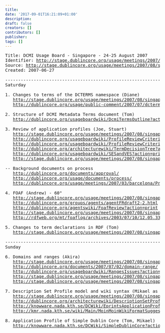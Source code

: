 ```yaml
---
title: 
date: '2017-09-01T16:21:09+01:00'
description: 
draft: false
creators: []
contributors: []
publisher: 
tags: []
---
```


<pre>
Title: DCMI Usage Board - Singapore - 24-25 August 2007
Identifier: <a href="http://stage.dublincore.org/usage/meetings/2007/08/singapore/.html/">http://stage.dublincore.org/usage/meetings/2007/08/singapore/</a> index.html
Source: <a href="http://stage.dublincore.org/usage/meetings/2007/08/singapore/index.txt">http://stage.dublincore.org/usage/meetings/2007/08/singapore/index.txt</a>
Created: 2007-06-27

----------------------------------------------------------------------
Saturday

1. Changes to terms of the DCTERMS namespace (Diane)
   <a href="http://stage.dublincore.org/usage/meetings/2007/08/singapore/.html/dcterms-changes.html">http://stage.dublincore.org/usage/meetings/2007/08/singapore/.html/dcterms-changes.html</a> - topic page
   <a href="http://dublincore.org/usage/public-comment/2007/07/dcterms-changes/">http://dublincore.org/usage/public-comment/2007/07/dcterms-changes/</a>

2. Structure of DCMI Metadata Terms document (Tom)
   <a href="http://dublincore.org/usageboardwiki/DcmiTermsOutline?action=print">http://dublincore.org/usageboardwiki/DcmiTermsOutline?action=print</a>

3. Review of application profiles (Joe, Stuart)
   <a href="http://stage.dublincore.org/usage/meetings/2007/08/singapore/.html/profile-review.html">http://stage.dublincore.org/usage/meetings/2007/08/singapore/.html/profile-review.html</a> - topic page
   <a href="http://dublincore.org/usageboardwiki/ProfileReviewCriteria?action=print">http://dublincore.org/usageboardwiki/ProfileReviewCriteria?action=print</a> - old criteria
   <a href="http://dublincore.org/usageboardwiki/ProfileReviewCriteriaNew?action=print">http://dublincore.org/usageboardwiki/ProfileReviewCriteriaNew?action=print</a> - new (Aug 2007) criteria
   <a href="http://dublincore.org/architecturewiki/TermDecisionTree?action=print">http://dublincore.org/architecturewiki/TermDecisionTree?action=print</a>
   <a href="http://dublincore.org/usageboardwiki/SESandVES?action=print">http://dublincore.org/usageboardwiki/SESandVES?action=print</a>
   <a href="http://stage.dublincore.org/usage/meetings/2007/08/singapore/.html/CollectionsProfileReview.html">http://stage.dublincore.org/usage/meetings/2007/08/singapore/.html/CollectionsProfileReview.html</a>

-- Background documents on process
   <a href="http://dublincore.org/documents/approval/">http://dublincore.org/documents/approval/</a>
   <a href="http://dublincore.org/usage/documents/process/">http://dublincore.org/usage/documents/process/</a>
   <a href="http://dublincore.org/usage/meetings/2007/03/barcelona/Process_Doc_Revisions.txt">http://dublincore.org/usage/meetings/2007/03/barcelona/Process_Doc_Revisions.txt</a>

4. FOAF (Andrew) - 60"
   <a href="http://stage.dublincore.org/usage/meetings/2007/08/singapore/.html/foaf.html">http://stage.dublincore.org/usage/meetings/2007/08/singapore/.html/foaf.html</a> - topic page
   <a href="http://dublincore.org/groups/agents/agentFRdraft2-2.html">http://dublincore.org/groups/agents/agentFRdraft2-2.html</a>
   <a href="http://dublincore.org/agentswiki/FoafReview?action=print">http://dublincore.org/agentswiki/FoafReview?action=print</a>
   <a href="http://stage.dublincore.org/usage/meetings/2007/08/singapore/Eprints-excerpt.pdf">http://stage.dublincore.org/usage/meetings/2007/08/singapore/Eprints-excerpt.pdf</a>
   <a href="http://rdfweb.org/mt/foaflog/archives/2003/07/10/12.05.33/">http://rdfweb.org/mt/foaflog/archives/2003/07/10/12.05.33/</a>

5. Changes to term declarations in RDF (Tom)
   <a href="http://stage.dublincore.org/usage/meetings/2007/08/singapore/.html/rdf-declaration-changes.html">http://stage.dublincore.org/usage/meetings/2007/08/singapore/.html/rdf-declaration-changes.html</a> - topic page

----------------------------------------------------------------------
Sunday

6. Domains and ranges (Akira)
   <a href="http://stage.dublincore.org/usage/meetings/2007/08/singapore/.html/domains-ranges.html">http://stage.dublincore.org/usage/meetings/2007/08/singapore/.html/domains-ranges.html</a> - topic page
   <a href="http://dublincore.org/documents/2007/07/02/domain-range/">http://dublincore.org/documents/2007/07/02/domain-range/</a>
   <a href="http://dublincore.org/usageboardwiki/RangesIssues?action=print">http://dublincore.org/usageboardwiki/RangesIssues?action=print</a>
   <a href="http://stage.dublincore.org/usage/meetings/2007/08/singapore/domains-digest1.txt">http://stage.dublincore.org/usage/meetings/2007/08/singapore/domains-digest1.txt</a>
   <a href="http://stage.dublincore.org/usage/meetings/2007/08/singapore/domains-digest2.txt">http://stage.dublincore.org/usage/meetings/2007/08/singapore/domains-digest2.txt</a>

7. Description Set Profile model and wiki syntax (Mikael as guest)
   <a href="http://stage.dublincore.org/usage/meetings/2007/08/singapore/.html/description-set-profile.html">http://stage.dublincore.org/usage/meetings/2007/08/singapore/.html/description-set-profile.html</a> - topic page
   <a href="http://dublincore.org/architecturewiki/DescriptionSetProfile?action=print">http://dublincore.org/architecturewiki/DescriptionSetProfile?action=print</a>
   <a href="http://knowware.nada.kth.se/DCWiki/EprintsApplicationProfile?action=print">http://knowware.nada.kth.se/DCWiki/EprintsApplicationProfile?action=print</a>
   <a href="http://kmr.nada.kth.se/wiki/Main/MoinMoinWikiFormatSuggestion1?action=print">http://kmr.nada.kth.se/wiki/Main/MoinMoinWikiFormatSuggestion1?action=print</a>

8. Application Profile of Simple Dublin Core (Tom, Mikael)
   <a href="http://knowware.nada.kth.se/DCWiki/SimpleDublinCore?action=print">http://knowware.nada.kth.se/DCWiki/SimpleDublinCore?action=print</a>

</pre>

